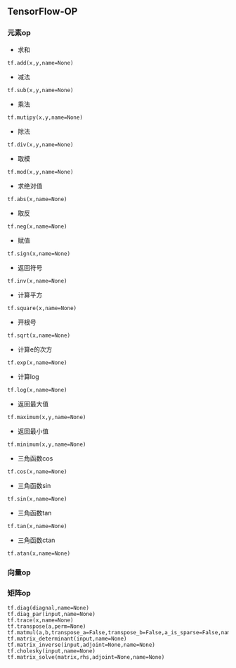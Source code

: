 ## TensorFlow-OP

### 元素op
* 求和
```
tf.add(x,y,name=None)
```
* 减法
```
tf.sub(x,y,name=None)
```

* 乘法
```
tf.mutipy(x,y,name=None)
```
* 除法
```
tf.div(x,y,name=None)
```
* 取模
```
tf.mod(x,y,name=None)
```
* 求绝对值
```
tf.abs(x,name=None)
```

* 取反
```
tf.neg(x,name=None)
```
* 赋值
```
tf.sign(x,name=None)
```
* 返回符号
```
tf.inv(x,name=None)
```
* 计算平方
```
tf.square(x,name=None)
```
* 开根号
```
tf.sqrt(x,name=None)
```
* 计算e的次方
```
tf.exp(x,name=None)
```
* 计算log
```
tf.log(x,name=None)
```
* 返回最大值
```
tf.maximum(x,y,name=None)
```
* 返回最小值
```
tf.minimum(x,y,name=None)
```
* 三角函数cos
```
tf.cos(x,name=None)
```

* 三角函数sin
```
tf.sin(x,name=None)
```
* 三角函数tan
```
tf.tan(x,name=None)
```
* 三角函数ctan
```
tf.atan(x,name=None)
```

### 向量op

### 矩阵op

```
tf.diag(diagnal,name=None)
tf.diag_par(input,name=None)
tf.trace(x,name=None)
tf.transpose(a,perm=None)
tf.matmul(a,b,transpose_a=False,transpose_b=False,a_is_sparse=False,name=None)
tf.matrix_determinant(input,name=None)
tf.matrix_inverse(input,adjoint=None,name=None)
tf.cholesky(input,name=None)
tf.matrix_solve(matrix,rhs,adjoint=None,name=None)
```